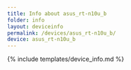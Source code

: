 ```yaml
---
title: Info about asus_rt-n10u_b
folder: info
layout: deviceinfo
permalink: /devices/asus_rt-n10u_b/
device: asus_rt-n10u_b
---
```

{% include templates/device_info.md %}
